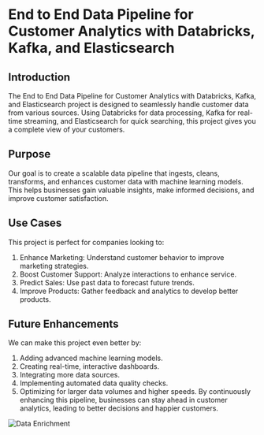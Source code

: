 # End to End Data Pipeline for Customer Analytics with Databricks, Kafka, and Elasticsearch

## Introduction
The End to End Data Pipeline for Customer Analytics with Databricks, Kafka, and Elasticsearch project is designed to seamlessly handle customer data from various sources. Using Databricks for data processing, Kafka for real-time streaming, and Elasticsearch for quick searching, this project gives you a complete view of your customers.

## Purpose
Our goal is to create a scalable data pipeline that ingests, cleans, transforms, and enhances customer data with machine learning models. This helps businesses gain valuable insights, make informed decisions, and improve customer satisfaction.

## Use Cases
This project is perfect for companies looking to:

1. Enhance Marketing: Understand customer behavior to improve marketing strategies.
2. Boost Customer Support: Analyze interactions to enhance service.
3. Predict Sales: Use past data to forecast future trends.
4. Improve Products: Gather feedback and analytics to develop better products.

## Future Enhancements
We can make this project even better by:

1. Adding advanced machine learning models.
2. Creating real-time, interactive dashboards.
3. Integrating more data sources.
4. Implementing automated data quality checks.
5. Optimizing for larger data volumes and higher speeds.
By continuously enhancing this pipeline, businesses can stay ahead in customer analytics, leading to better decisions and happier customers.


![Data Enrichment](https://github.com/prakharsdev/Customer_360_view/assets/26145700/5878b205-e313-4e85-806a-a9a3bf4749d1)
